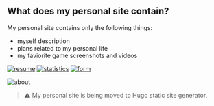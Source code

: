 ## What does my personal site contain?

My personal site contains only the following things:

- myself description
- plans related to my personal life
- my faviorite game screenshots and videos

[![resume](https://img.shields.io/badge/About%20me%20(personal%20site%20page)-english-black?style=flat)](https://emilyseville7cfg.github.io/about/) [![statistics](https://img.shields.io/badge/Contribution%20statistics-GitHub%20trends-black?style=flat)](https://www.githubtrends.io/wrapped/EmilySeville7cfg) [![form](https://img.shields.io/badge/Fill%20your%20favourite%20languages%20and%20frameworks-Google%20forms-black?style=flat)](https://docs.google.com/forms/d/e/1FAIpQLSeG9XMCCJH4nabySyJ8Zz5-sdgNhvUpwTn3hHOnezp_KMBRug/viewform?usp=sf_link)

![about](https://user-images.githubusercontent.com/42812113/153562937-6851fac1-5e37-44e2-bbc8-9945b402dd2c.jpg)

> ⚠️ My personal site is being moved to Hugo static site generator.
